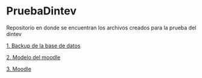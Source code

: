 # PruebaDintev

Repositorio en donde se encuentran los archivos creados para la prueba del dintev

[1. Backup de la base de datos](https://github.com/Afelipe1599/PruebaDintev/tree/main/backupdb)

[2. Modelo del moodle](https://github.com/Afelipe1599/PruebaDintev/tree/main/modelo/moodledata)

[3. Moodle](https://github.com/Afelipe1599/PruebaDintev/tree/main/moodle/html)